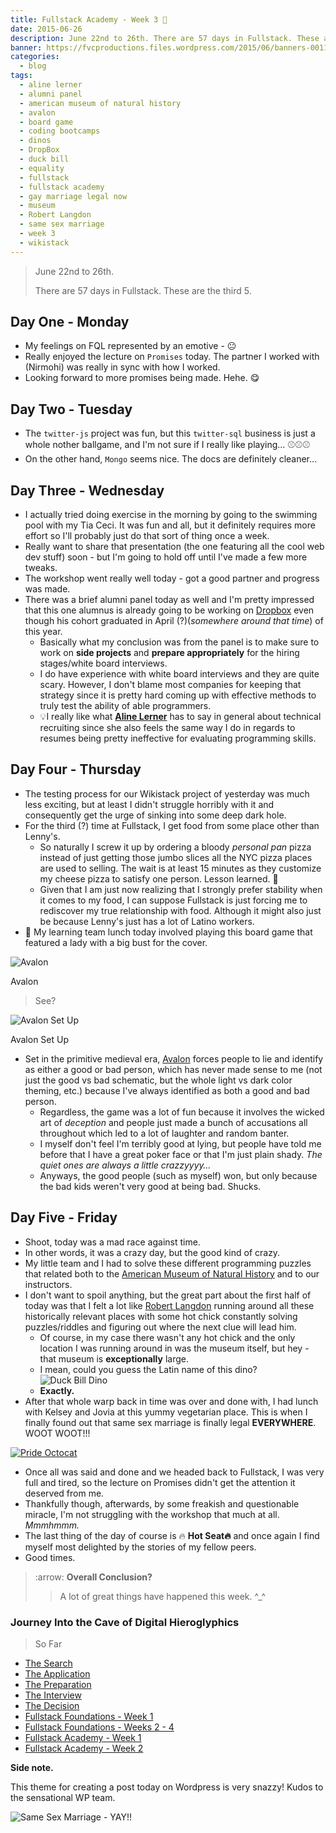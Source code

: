 ```yaml
---
title: Fullstack Academy - Week 3 🔦
date: 2015-06-26
description: June 22nd to 26th. There are 57 days in Fullstack. These are the third 5.
banner: https://fvcproductions.files.wordpress.com/2015/06/banners-0011.jpg
categories:
  - blog
tags:
  - aline lerner
  - alumni panel
  - american museum of natural history
  - avalon
  - board game
  - coding bootcamps
  - dinos
  - DropBox
  - duck bill
  - equality
  - fullstack
  - fullstack academy
  - gay marriage legal now
  - museum
  - Robert Langdon
  - same sex marriage
  - week 3
  - wikistack
---
```


> June 22nd to 26th.
>
> There are 57 days in Fullstack. These are the third 5.

## Day One - Monday

* My feelings on FQL represented by an emotive - 😐
* Really enjoyed the lecture on `Promises` today. The partner I worked with (Nirmohi) was really in sync with how I worked.
* Looking forward to more promises being made. Hehe. 😋

## Day Two - Tuesday

* The `twitter-js` project was fun, but this `twitter-sql` business is just a whole nother ballgame, and I'm not sure if I really like playing… ⚾️⚾️⚾️
* On the other hand, `Mongo` seems nice. The docs are definitely cleaner…

## Day Three - Wednesday

* I actually tried doing exercise in the morning by going to the swimming pool with my Tia Ceci. It was fun and all, but it definitely requires more effort so I'll probably just do that sort of thing once a week.
* Really want to share that presentation (the one featuring all the cool web dev stuff) soon - but I'm going to hold off until I've made a few more tweaks.
* The workshop went really well today - got a good partner and progress was made.
* There was a brief alumni panel today as well and I'm pretty impressed that this one alumnus is already going to be working on [Dropbox](//dropbox.com "Dropbox") even though his cohort graduated in April (?)(_somewhere around that time_) of this year.
  * Basically what my conclusion was from the panel is to make sure to work on **side projects** and **prepare appropriately** for the hiring stages/white board interviews.
  * I do have experience with white board interviews and they are quite scary. However, I don't blame most companies for keeping that strategy since it is pretty hard coming up with effective methods to truly test the ability of able programmers.
  * 💡I really like what [**Aline Lerner**](//blog.alinelerner.com/ "Aline Lerner's Blog") has to say in general about technical recruiting since she also feels the same way I do in regards to resumes being pretty ineffective for evaluating programming skills.

## Day Four - Thursday

* The testing process for our Wikistack project of yesterday was much less exciting, but at least I didn't struggle horribly with it and consequently get the urge of sinking into some deep dark hole.
* For the third (?) time at Fullstack, I get food from some place other than Lenny's.
  * So naturally I screw it up by ordering a bloody _personal pan_ pizza instead of just getting those jumbo slices all the NYC pizza places are used to selling. The wait is at least 15 minutes as they customize my cheese pizza to satisfy one person. Lesson learned. 🍕
  * Given that I am just now realizing that I strongly prefer stability when it comes to my food, I can suppose Fullstack is just forcing me to rediscover my true relationship with food. Although it might also just be because Lenny's just has a lot of Latino workers.
* 🍴 My learning team lunch today involved playing this board game that featured a lady with a big bust for the cover.

![Avalon](//cf.geekdo-images.com/images/pic1398895_md.jpg)

Avalon

> See?

![Avalon Set
Up](//www.boardgamequest.com/wp-content/uploads/2013/07/Resistance-Avalon-Feature.jpg)

Avalon Set Up

* Set in the primitive medieval era, [Avalon](//www.amazon.com/Indie-Boards-Cards-AVA1IBC-Resistance/dp/B009SAAV0C "Avalon") forces people to lie and identify as either a good or bad person, which has never made sense to me (not just the good vs bad schematic, but the whole light vs dark color theming, etc.) because I've always identified as both a good and bad person.
  * Regardless, the game was a lot of fun because it involves the wicked art of _deception_ and people just made a bunch of accusations all throughout which led to a lot of laughter and random banter.
  * I myself don't feel I'm terribly good at lying, but people have told me before that I have a great poker face or that I'm just plain shady. _The quiet ones are always a little crazzyyyy…_
  * Anyways, the good people (such as myself) won, but only because the bad kids weren't very good at being bad. Shucks.

## Day Five - Friday

* Shoot, today was a mad race against time.
* In other words, it was a crazy day, but the good kind of crazy.
* My little team and I had to solve these different programming puzzles that related both to the [American Museum of Natural History](//www.amnh.org/) and to our instructors.
* I don't want to spoil anything, but the great part about the first half of today was that I felt a lot like [Robert Langdon](//www.wikiwand.com/en/Robert_Langdon "Robert Langdon") running around all these historically relevant places with some hot chick constantly solving puzzles/riddles and figuring out where the next clue will lead him.
  * Of course, in my case there wasn't any hot chick and the only location I was running around in was the museum itself, but hey - that museum is **exceptionally** large.
  * I mean, could you guess the Latin name of this dino? ![Duck Bill
Dino](//www.amnh.org/var/ezflow_site/storage/images/media/amnh/images/exhibitions/permanent-exhibitions/fossil-halls/hall-of-ornithischian-dinosaurs2/duck-billed-dinosaur/149935-1-eng-US/duck-billed-dinosaur_dynamic_lead_slide.jpg)
  * **Exactly.**
* After that whole warp back in time was over and done with, I had lunch with Kelsey and Jovia at this yummy vegetarian place. This is when I finally found out that same sex marriage is finally legal **EVERYWHERE**. WOOT WOOT!!!

[![Pride
Octocat](//fvcproductions.files.wordpress.com/2015/06/pride-octocat.png)](//fvcproductions.files.wordpress.com/2015/06/pride-octocat.png)

* Once all was said and done and we headed back to Fullstack, I was very full and tired, so the lecture on Promises didn't get the attention it deserved from me.
* Thankfully though, afterwards, by some freakish and questionable miracle, I'm not struggling with the workshop that much at all. _Mmmhmmm._
* The last thing of the day of course is 🔥 **Hot Seat🔥** and once again I find myself most delighted by the stories of my fellow peers.
* Good times.

> :arrow: **Overall Conclusion?**
>
> > A lot of great things have happened this week. \^\_\^

### Journey Into the Cave of Digital Hieroglyphics

> So Far

* [The Search](//fvcproductions.com/blog/2014/12/27/a-short-operation-tips-tricks-4-coding-bootcamps/ "The Search")
* [The Application](//fvcproductions.com/blog/2014/12/23/week-20/ "The Application")
* [The Preparation](//fvcproductions.com/blog/2015/01/05/prepare-for-coding-bootcamps/ "The Preparation")
* [The Interview](//fvcproductions.com/blog/2014/12/28/interview-fullstack-academy/ "The Interview")
* [The Decision](//fvcproductions.com/blog/2015/04/13/what-to-do-week-negative-8/ "The Decision")
* [Fullstack Foundations - Week 1](//fvcproductions.com/blog/2015/05/17/fullstack-foundations-week-1/ "Fullstack Foundations - Week 1")
* [Fullstack Foundations - Weeks 2 - 4](//fvcproductions.com/blog/2015/06/04/fullstack-foundations-goldman-sachs/ "Fullstack Foundations - Weeks 2 to 4")
* [Fullstack Academy - Week 1](//fvcproductions.com/blog/2015/06/13/first-week-at-fullstack-academy/ "Fullstack Academy - Week 1")
* [Fullstack Academy - Week 2](//fvcproductions.com/blog/2015/06/20/fullstack-academy-week-2/ "Fullstack Academy - Week 2")

**Side note.**

This theme for creating a post today on Wordpress is very snazzy! Kudos to the sensational WP team.

![Same Sex Marriage - YAY!!](//fvcproductions.files.wordpress.com/2015/06/screenshot-2015-06-26-22-58-42.png?w=660)
